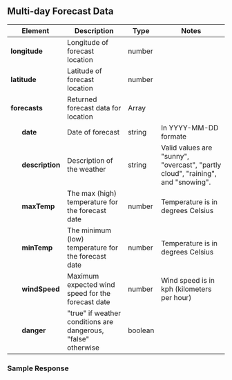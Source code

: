 



## Multi-day Forecast Data

| **Element** | **Description** | **Type** | **Notes** |
|-------------|-----------------|----------|-----------|
|  **longitude**     |    Longitude of forecast location    |  number   |     |
|  **latitude**      |    Latitude of forecast location      |  number   |     |
| **forecasts** | Returned forecast data for location | Array |   |
| &nbsp;&nbsp;&nbsp;&nbsp;&nbsp;&nbsp;**date**  | Date of forecast  | string | In YYYY-MM-DD formate |
| &nbsp;&nbsp;&nbsp;&nbsp;&nbsp;&nbsp;**description** | Description of the weather | string | Valid values are "sunny", "overcast", "partly cloud", "raining", and "snowing". |
| &nbsp;&nbsp;&nbsp;&nbsp;&nbsp;&nbsp;**maxTemp** | The max (high) temperature for the forecast date | number | Temperature is in degrees Celsius |
| &nbsp;&nbsp;&nbsp;&nbsp;&nbsp;&nbsp;**minTemp** | The minimum (low) temperature for the forecast date | number | Temperature is in degrees Celsius |
| &nbsp;&nbsp;&nbsp;&nbsp;&nbsp;&nbsp;**windSpeed** | Maximum expected wind speed for the forecast date | number | Wind speed is in kph (kilometers per hour) |
| &nbsp;&nbsp;&nbsp;&nbsp;&nbsp;&nbsp;**danger** | "true" if weather conditions are dangerous, "false" otherwise | boolean | |




### Sample Response

```json

```
